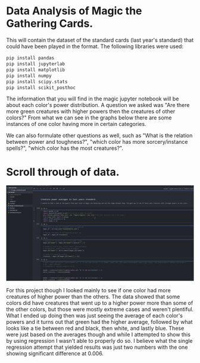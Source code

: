 # Data Analysis of Magic the Gathering Cards.
This will contain the dataset of the standard cards (last year's standard) that could have been played in the format.
The following libraries were used:
```
pip install pandas
pip install jupyterlab
pip install matplotlib
pip install numpy
pip install scipy.stats
pip install scikit_posthoc
```

The information that you will find in the magic jupyter notebook will be about each color's power distribution.
A question we asked was "Are there more green creatures with higher powers then the creatures of other colors?"
From what we can see in the graphs below there are some instances of one color having more in certain categories.

We can also formulate other questions as well, such as "What is the relation between power and toughness?",
"which color has more sorcery/instance spells?", "which color has the most creatures?".

# Scroll through of data.
![](p02.gif)


For this project though I looked mainly to see if one color had more creatures of higher power than the others. The data showed that some colors did have creatures that
went up to a higher power more than some of the other colors, but those were mostly extreme cases and weren't plentiful. What I ended up doing then was just seeing the average
of each color's powers and it turns out that green had the higher average, followed by what looks like a tie between red and black, then white, and lastly blue.
These were just based on the averages though and while I attempted to show this by using regression I wasn't able to properly do so. I believe what the single regression attempt
that yielded results was just two numbers with the one showing significant difference at 0.006.
